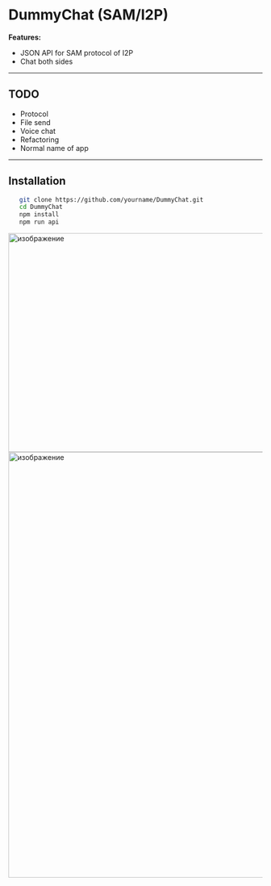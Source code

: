# DummyChat (SAM/I2P)

**Features:**
- JSON API for SAM protocol of I2P  
- Chat both sides

---

## TODO
- Protocol  
- File send  
- Voice chat  
- Refactoring  
- Normal name of app

---

## Installation
```bash
   git clone https://github.com/yourname/DummyChat.git
   cd DummyChat
   npm install
   npm run api
```

<img width="914" height="434" alt="изображение" src="https://github.com/user-attachments/assets/7e996912-e6db-40e6-97c6-ed362ced0778" />
<img width="1923" height="844" alt="изображение" src="https://github.com/user-attachments/assets/a465d948-3cf3-40f6-b80c-b7f9c2f1b7e8" />


